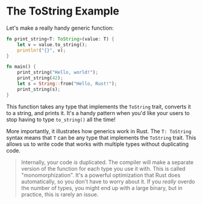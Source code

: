 # The ToString Example

Let's make a really handy generic function:

```rust
fn print_string<T: ToString>(value: T) {
    let v = value.to_string();
    println!("{}", v);
}

fn main() {
    print_string("Hello, world!");
    print_string(42);
    let s = String::from("Hello, Rust!");
    print_string(s);
}
```

This function takes any type that implements the `ToString` trait, converts it to a string, and prints it. It's a handy pattern when you'd like your users to stop having to type `to_string()` all the time!

More importantly, it illustrates how generics work in Rust. The `T: ToString` syntax means that `T` can be any type that implements the `ToString` trait. This allows us to write code that works with multiple types without duplicating code.

> Internally, your code *is* duplicated. The compiler will make a separate version of the function for each type you use it with. This is called "monomorphization". It's a powerful optimization that Rust does automatically, so you don't have to worry about it. If you *really* overdo the number of types, you might end up with a large binary, but in practice, this is rarely an issue.